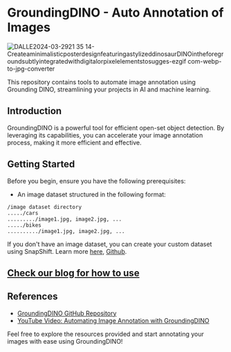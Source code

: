 # GroundingDINO - Auto Annotation of Images

![DALLE2024-03-2921 35 14-CreateaminimalisticposterdesignfeaturingastylizeddinosaurDINOintheforegroundsubtlyintegratedwithdigitalorpixelelementstosugges-ezgif com-webp-to-jpg-converter](https://github.com/REDDITARUN/DINO_Annotator/assets/53268025/d852577c-36b9-4e8f-a85c-d3242ae6caeb)

This repository contains tools to automate image annotation using Grounding DINO, streamlining your projects in AI and machine learning.

## Introduction

GroundingDINO is a powerful tool for efficient open-set object detection. By leveraging its capabilities, you can accelerate your image annotation process, making it more efficient and effective.

## Getting Started

Before you begin, ensure you have the following prerequisites:

- An image dataset structured in the following format:
```
/image dataset directory
...../cars
........./image1.jpg, image2.jpg, ...
...../bikes
........../image1.jpg, image2.jpg, ...
```
If you don't have an image dataset, you can create your custom dataset using SnapShift. Learn more [here](https://medium.com/@teendifferent/stop-wasting-time-scraping-images-get-snapswift-your-python-bing-downloader-dc7ac9e2c6c7), [Github](https://github.com/REDDITARUN/Snap_Swift).

## [Check our blog for how to use](https://medium.com/@teendifferent/simplifying-object-detection-annotate-your-custom-dataset-with-grounding-dino-148576d497da)



## References
- [GroundingDINO GitHub Repository](https://github.com/IDEA-Research/GroundingDINO)
- [YouTube Video: Automating Image Annotation with GroundingDINO](https://www.youtube.com/watch?v=C4NqaRBz_Kw&feature=youtu.be)

Feel free to explore the resources provided and start annotating your images with ease using GroundingDINO!
